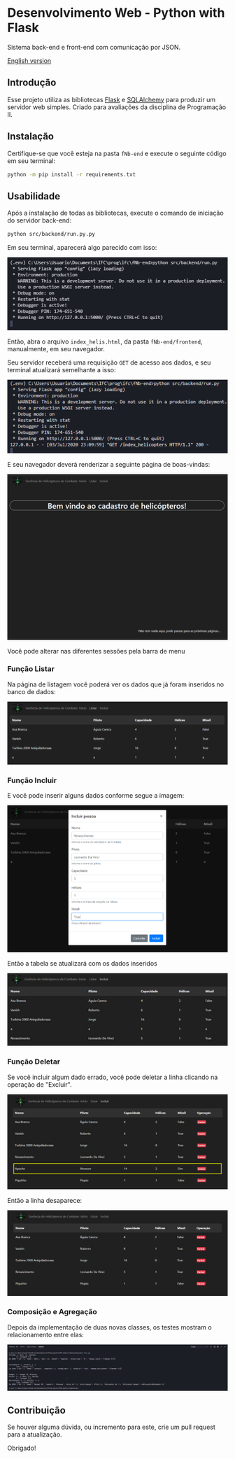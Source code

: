 # Desenvolvimento Web - Python with Flask

Sistema back-end e front-end com comunicação por JSON.

[English version](README.md)

## Introdução

Esse projeto utiliza as bibliotecas [Flask](https://flask.palletsprojects.com/en/1.1.x/)
 e [SQLAlchemy](https://www.sqlalchemy.org/) para produzir um servidor web simples.
Criado para avaliações da disciplina de Programação II.

## Instalação

Certifique-se que você esteja na pasta `fNb-end` e execute o seguinte código em seu terminal:

```bash
python -m pip install -r requirements.txt
```

## Usabilidade

Após a instalação de todas as bibliotecas, execute o comando de iniciação do servidor
back-end:

```bash
python src/backend/run.py.py
```
Em seu terminal, aparecerá algo parecido com isso:

![Execução do servidor back-end no terminal](./.github/terminal0.png)

Então, abra o arquivo `index_helis.html`, da pasta `fNb-end/frontend`, manualmente,
em seu navegador.

Seu servidor receberá uma requisição `GET` de acesso aos dados, e seu terminal atualizará
semelhante a isso:

![Terminal com uma requisição GET](./.github/terminal01.png)

E seu navegador deverá renderizar a seguinte página de boas-vindas:

![Navegador com uma página de boas-vindas](./.github/browser1.png)

Você pode alterar nas diferentes sessões pela barra de menu

### Função Listar

Na página de listagem você poderá ver os dados que já foram inseridos no banco de dados:

![Tabela renderizando os dados do arquivo de banco de dados](./.github/browser2.png)

### Função Incluir

E você pode inserir alguns dados conforme segue a imagem:

![Navegador renderizando um formulário com dados necessários para serem inseridos no banco de dados](./.github/browser3.png)

Então a tabela se atualizará com os dados inseridos

![Tabela renderizando os dados incluídos no banco de dados](./.github/browser4.png)

### Função Deletar

Se você incluir algum dado errado, você pode deletar a linha clicando na operação de "Excluir".

![Tabela renderizando os dados do arquivo de banco de dados com uma linha marcada](./.github/browser5.png)

Então a linha desaparece:

![Tabela renderizando os dados incluídos no banco de dados](./.github/browser6.png)

### Composição e Agregação

Depois da implementação de duas novas classes, os testes mostram o relacionamento entre elas:

![Terminal renderizando dados salvos no back-end](./.github/terminal02.png)

## Contribuição

Se houver alguma dúvida, ou incremento para este, crie um pull request para a
atualização.

Obrigado!
